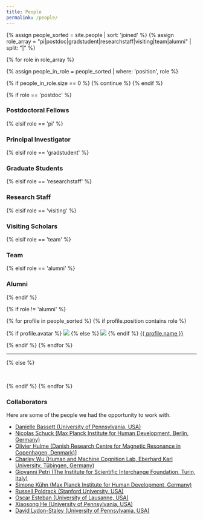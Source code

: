 ```yaml
---
title: People
permalink: /people/
---
```


{% assign people_sorted = site.people | sort: 'joined' %}
{% assign role_array = "pi|postdoc|gradstudent|researchstaff|visiting|team|alumni" | split: "|" %}

{% for role in role_array %}

{% assign people_in_role = people_sorted | where: 'position', role %}

<!-- Skip section if there's nobody -->
{% if people_in_role.size == 0 %}
  {% continue %}
{% endif %}

<div class="pos_header">
{% if role == 'postdoc' %}
<h3>Postdoctoral Fellows</h3>
 {% elsif role == 'pi' %}
<h3>Principal Investigator</h3>
 {% elsif role == 'gradstudent' %}
<h3>Graduate Students</h3>
 {% elsif role == 'researchstaff' %}
<h3>Research Staff</h3>
 {% elsif role == 'visiting' %}
<h3>Visiting Scholars</h3>
 {% elsif role == 'team' %}
<h3>Team</h3>
 {% elsif role == 'alumni' %}
<h3>Alumni</h3>
{% endif %}
</div>

{% if role != 'alumni' %}
<div class="content list people">
  {% for profile in people_sorted %}
    {% if profile.position contains role %}
      <div class="list-item-people">
        <p class="list-post-title">
          {% if profile.avatar %}
            <a href="{{ site.baseurl }}{{ profile.url }}"><img class="profile-thumbnail" src="{{site.baseurl}}/images/people/{{profile.avatar}}"></a>
          {% else %}
            <a href="{{ site.baseurl }}{{ profile.url }}"><img class="profile-thumbnail" src="http://evansheline.com/wp-content/uploads/2011/02/facebook-Storm-Trooper.jpg"></a>
          {% endif %}
          <a class="name" href="{{ site.baseurl }}{{ profile.url }}">{{ profile.name }}</a>
        </p>
      </div>    
    {% endif %}
  {% endfor %}
</div>
<hr>

{% else %}

<br>

{% endif %}
{% endfor %}

### Collaborators 

Here are some of the people we had the opportunity to work with. 

- [Danielle Bassett (University of Pennsylvania, USA)](https://live-sas-physics.pantheon.sas.upenn.edu/people/standing-faculty/danielle-bassett)
- [Nicolas Schuck (Max Planck Institute for Human Development, Berlin, Germany)](https://www.mpib-berlin.mpg.de/staff/nicolas-schuck)
- [Olivier Hulme (Danish Research Centre for Magnetic Resonance in Copenhagen, Denmark)](https://www.drcmr.dk/ollieh)]
- [Charley Wu (Human and Machine Cognition Lab, Eberhard Karl University, Tübingen, Germany)](https://charleywu.github.io/)
- [Giovanni Petri (The Institute for Scientific Interchange Foundation, Turin, Italy)](https://lordgrilo.github.io/)
- [Simone Kühn (Max Planck Institute for Human Development, Germany)](https://www.mpib-berlin.mpg.de/staff/simone-kuehn)
- [Russell Poldrack (Stanford University, USA)](https://poldracklab.stanford.edu/)
- [Oscar Esteban (University of Lausanne, USA)](https://wp.unil.ch/connectomics/team/oscar-esteban/)
- [Xiaosong He (University of Pennsylvania, USA)](https://www.linkedin.com/in/xiaosong-he-380b25aa/)
- [David Lydon-Staley (University of Pennsylvania, USA)](https://www.asc.upenn.edu/people/faculty/david-lydon-staley-phd)
